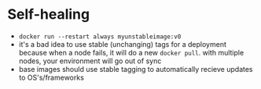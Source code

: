 # Self-healing
- `docker run --restart always myunstableimage:v0`
- it's a bad idea to use stable (unchanging) tags for a deployment because when a node fails, it will do a new `docker pull`. with multiple nodes, your environment will go out of sync
- base images should use stable tagging to automatically recieve updates to OS's/frameworks